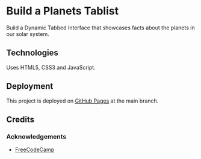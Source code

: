 # Build a Planets Tablist

Build a Dynamic Tabbed Interface that showcases facts about the planets in our solar system.

## Technologies

Uses HTML5, CSS3 and JavaScript.

## Deployment

This project is deployed on [GitHub Pages](https://derektypist.github.io/build-a-planets-tablist) at the main branch.

## Credits

### Acknowledgements

- [FreeCodeCamp](https://www.freecodecamp.org)
